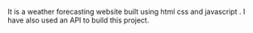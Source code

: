 It is a weather forecasting website built using html css and javascript . I have also used an API to build this project.

